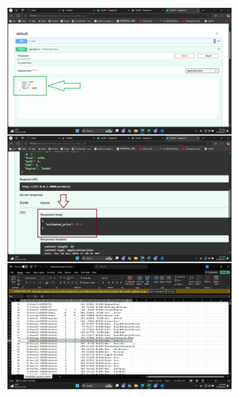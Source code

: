 
![Alt Text](https://github.com/60akramuddoula/ML-Project/blob/main/Bangladesh%20Home%20Price%20Prediction/Screenshot%202024-11-28%20172046.png)
![Alt Text](https://github.com/60akramuddoula/ML-Project/blob/main/Bangladesh%20Home%20Price%20Prediction/Screenshot%202024-11-28%20172138.png)
![Alt Text](https://github.com/60akramuddoula/ML-Project/blob/main/Bangladesh%20Home%20Price%20Prediction/Screenshot%202024-11-28%20172318.png)
